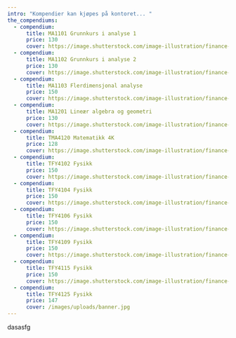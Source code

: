 ```yaml
---
intro: "Kompendier kan kjøpes på kontoret... "
the_compendiums:
  - compendium:
      title: MA1101 Grunnkurs i analyse 1
      price: 130
      cover: https://image.shutterstock.com/image-illustration/finance-concept-book-money-pages-260nw-635777873.jpg
  - compendium:
      title: MA1102 Grunnkurs i analyse 2
      price: 130
      cover: https://image.shutterstock.com/image-illustration/finance-concept-book-money-pages-260nw-635777873.jpg
  - compendium:
      title: MA1103 Flerdimensjonal analyse
      price: 150
      cover: https://image.shutterstock.com/image-illustration/finance-concept-book-money-pages-260nw-635777873.jpg
  - compendium:
      title: MA1201 Lineær algebra og geometri
      price: 130
      cover: https://image.shutterstock.com/image-illustration/finance-concept-book-money-pages-260nw-635777873.jpg
  - compendium:
      title: TMA4120 Matematikk 4K
      price: 128
      cover: https://image.shutterstock.com/image-illustration/finance-concept-book-money-pages-260nw-635777873.jpg
  - compendium:
      title: TFY4102 Fysikk
      price: 150
      cover: https://image.shutterstock.com/image-illustration/finance-concept-book-money-pages-260nw-635777873.jpg
  - compendium:
      title: TFY4104 Fysikk
      price: 150
      cover: https://image.shutterstock.com/image-illustration/finance-concept-book-money-pages-260nw-635777873.jpg
  - compendium:
      title: TFY4106 Fysikk
      price: 150
      cover: https://image.shutterstock.com/image-illustration/finance-concept-book-money-pages-260nw-635777873.jpg
  - compendium:
      title: TFY4109 Fysikk
      price: 150
      cover: https://image.shutterstock.com/image-illustration/finance-concept-book-money-pages-260nw-635777873.jpg
  - compendium:
      title: TFY4115 Fysikk
      price: 150
      cover: https://image.shutterstock.com/image-illustration/finance-concept-book-money-pages-260nw-635777873.jpg
  - compendium:
      title: TFY4125 Fysikk
      price: 147
      cover: /images/uploads/banner.jpg
---
```

dasasfg